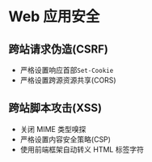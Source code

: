 # Web 应用安全

## 跨站请求伪造(CSRF)

- 严格设置响应首部`Set-Cookie`
- 严格设置跨源资源共享(CORS)

## 跨站脚本攻击(XSS)

- 关闭 MIME 类型嗅探
- 严格设置内容安全策略(CSP)
- 使用前端框架自动转义 HTML 标签字符
